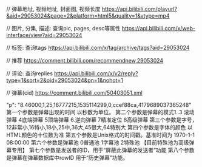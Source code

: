// 弹幕地址, 视频地址, 封面图, 视频长度
https://api.bilibili.com/playurl?&aid=29053024&page=2&platform=html5&quality=1&vtype=mp4

// 图片, 分集, 描述: 查询pic, pages, desc等属性
https://api.bilibili.com/x/web-interface/view?aid=29053024

// 标签: 查询tags
https://api.bilibili.com/x/tag/archive/tags?aid=29053024

// 推荐
https://comment.bilibili.com/recommendnew,29053024

// 评论: 查询replies
https://api.bilibili.com/x/v2/reply?type=1&sort=2&oid=29053024&pn=1&nohot=1

// 弹幕(cid)
https://comment.bilibili.com/50403051.xml

"p": "8.46000,1,25,16777215,1535114299,0,ccef88ca,4179689037365248"
第一个参数是弹幕出现的时间 以秒数为单位。
第二个参数是弹幕的模式1..3 滚动弹幕 4底端弹幕 5顶端弹幕 6.逆向弹幕 7精准定位 8高级弹幕
第三个参数是字号， 12非常小,16特小,18小,25中,36大,45很大,64特别大
第四个参数是字体的颜色 以HTML颜色的十位数为准
第五个参数是Unix格式的时间戳。基准时间为 1970-1-1 08:00:00
第六个参数是弹幕池 0普通池 1字幕池 2特殊池 【目前特殊池为高级弹幕专用】
第七个参数是发送者的ID，用于“屏蔽此弹幕的发送者”功能
第八个参数是弹幕在弹幕数据库中rowID 用于“历史弹幕”功能。

